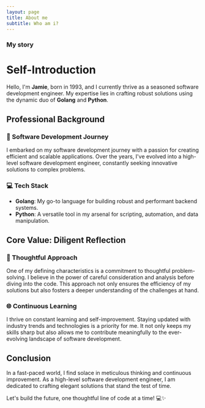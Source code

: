 ```yaml
---
layout: page
title: About me
subtitle: Who am i?
---
```


### My story

# Self-Introduction

Hello, I'm **Jamie**, born in 1993, and I currently thrive as a seasoned software development engineer. My expertise lies in crafting robust solutions using the dynamic duo of **Golang** and **Python**.

## Professional Background

### 🚀 Software Development Journey
I embarked on my software development journey with a passion for creating efficient and scalable applications. Over the years, I've evolved into a high-level software development engineer, constantly seeking innovative solutions to complex problems.

### 💻 Tech Stack
- **Golang**: My go-to language for building robust and performant backend systems.
- **Python**: A versatile tool in my arsenal for scripting, automation, and data manipulation.

## Core Value: Diligent Reflection

### 🤔 Thoughtful Approach
One of my defining characteristics is a commitment to thoughtful problem-solving. I believe in the power of careful consideration and analysis before diving into the code. This approach not only ensures the efficiency of my solutions but also fosters a deeper understanding of the challenges at hand.

### 🌐 Continuous Learning
I thrive on constant learning and self-improvement. Staying updated with industry trends and technologies is a priority for me. It not only keeps my skills sharp but also allows me to contribute meaningfully to the ever-evolving landscape of software development.

## Conclusion

In a fast-paced world, I find solace in meticulous thinking and continuous improvement. As a high-level software development engineer, I am dedicated to crafting elegant solutions that stand the test of time.

Let's build the future, one thoughtful line of code at a time! 💻✨

